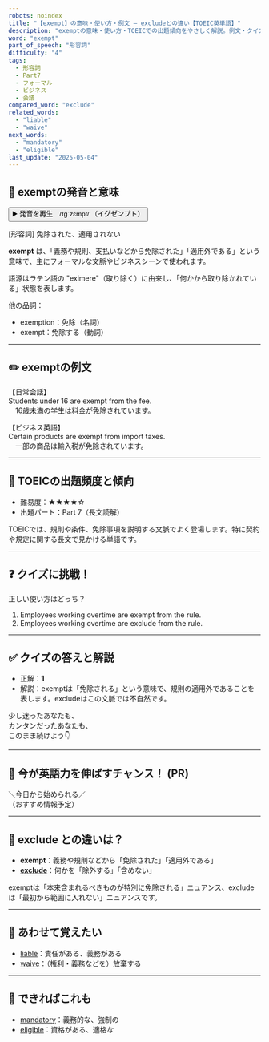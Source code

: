```yaml
---
robots: noindex
title: "【exempt】の意味・使い方・例文 ― excludeとの違い【TOEIC英単語】"
description: "exemptの意味・使い方・TOEICでの出題傾向をやさしく解説。例文・クイズ付きでexcludeとの違いもわかりやすく学べます。"
word: "exempt"
part_of_speech: "形容詞"
difficulty: "4"
tags:
  - 形容詞
  - Part7
  - フォーマル
  - ビジネス
  - 会議
compared_word: "exclude"
related_words:
  - "liable"
  - "waive"
next_words:
  - "mandatory"
  - "eligible"
last_update: "2025-05-04"
---
```


## 🔰 exemptの発音と意味

<button class="play-audio" onclick="playTTS('exempt')">
  <span class="play-audio-main">
    ▶️ 発音を再生　/ɪɡˈzɛmpt/
  </span>
  <span class="play-audio-sub">
    （イグゼンプト）
  </span>
</button>

[形容詞] 免除された、適用されない

**exempt** は、「義務や規則、支払いなどから免除された」「適用外である」という意味で、主にフォーマルな文脈やビジネスシーンで使われます。

語源はラテン語の "eximere"（取り除く）に由来し、「何かから取り除かれている」状態を表します。

他の品詞：  
- exemption：免除（名詞）
- exempt：免除する（動詞）

---

## ✏️ exemptの例文

【日常会話】  
Students under 16 are exempt from the fee.  
　16歳未満の学生は料金が免除されています。

【ビジネス英語】  
Certain products are exempt from import taxes.  
　一部の商品は輸入税が免除されています。

---

## 🎯 TOEICの出題頻度と傾向

- 難易度：★★★★☆
- 出題パート：Part 7（長文読解）

TOEICでは、規則や条件、免除事項を説明する文脈でよく登場します。特に契約や規定に関する長文で見かける単語です。

---

## ❓ クイズに挑戦！

正しい使い方はどっち？

1. Employees working overtime are exempt from the rule.  
2. Employees working overtime are exclude from the rule.

---

## ✅ クイズの答えと解説

- 正解：**1**
- 解説：exemptは「免除される」という意味で、規則の適用外であることを表します。excludeはこの文脈では不自然です。

少し迷ったあなたも、  
カンタンだったあなたも、  
このまま続けよう👇️

---

## 🚀 今が英語力を伸ばすチャンス！ (PR)

<div class="info-center">
＼今日から始められる／<br>  
（おすすめ情報予定）
</div>

---

## 🤔  exclude との違いは？

- **exempt**：義務や規則などから「免除された」「適用外である」
- **[exclude](/word/exclude/)**：何かを「除外する」「含めない」

exemptは「本来含まれるべきものが特別に免除される」ニュアンス、excludeは「最初から範囲に入れない」ニュアンスです。

---

## 🧩 あわせて覚えたい

- [liable](/word/liable/)：責任がある、義務がある
- [waive](/word/waive/)：（権利・義務などを）放棄する

---

## 📖 できればこれも

- [mandatory](/word/mandatory/)：義務的な、強制の
- [eligible](/word/eligible/)：資格がある、適格な

<!-- cvid: aid00_bid10 -->
